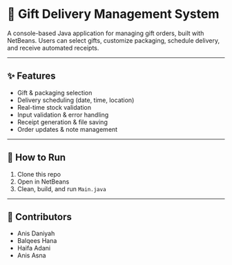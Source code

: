 # 🎁 Gift Delivery Management System

A console-based Java application for managing gift orders, built with NetBeans. Users can select gifts, customize packaging, schedule delivery, and receive automated receipts.

---
## ✨ Features

- Gift & packaging selection
- Delivery scheduling (date, time, location)
- Real-time stock validation
- Input validation & error handling
- Receipt generation & file saving
- Order updates & note management

---
## 🚀 How to Run

1. Clone this repo  
2. Open in NetBeans  
3. Clean, build, and run `Main.java`

---
## 👥 Contributors

- Anis Daniyah
- Balqees Hana
- Haifa Adani
- Anis Asna
